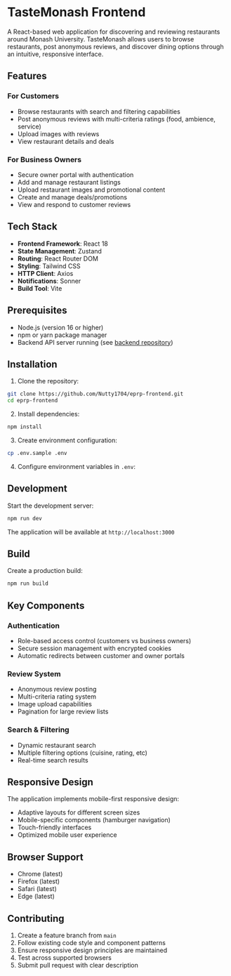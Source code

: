 # TasteMonash Frontend

A React-based web application for discovering and reviewing restaurants around Monash University. TasteMonash allows users to browse restaurants, post anonymous reviews, and discover dining options through an intuitive, responsive interface.

## Features

### For Customers
- Browse restaurants with search and filtering capabilities
- Post anonymous reviews with multi-criteria ratings (food, ambience, service)
- Upload images with reviews
- View restaurant details and deals

### For Business Owners
- Secure owner portal with authentication
- Add and manage restaurant listings
- Upload restaurant images and promotional content
- Create and manage deals/promotions
- View and respond to customer reviews

## Tech Stack

- **Frontend Framework**: React 18
- **State Management**: Zustand
- **Routing**: React Router DOM
- **Styling**: Tailwind CSS
- **HTTP Client**: Axios
- **Notifications**: Sonner
- **Build Tool**: Vite

## Prerequisites

- Node.js (version 16 or higher)
- npm or yarn package manager
- Backend API server running (see [backend repository](https://github.com/Nutty1704/eprp-backend))

## Installation

1. Clone the repository:
```bash
git clone https://github.com/Nutty1704/eprp-frontend.git
cd eprp-frontend
```

2. Install dependencies:
```bash
npm install
```

3. Create environment configuration:
```bash
cp .env.sample .env
```

4. Configure environment variables in `.env`:

## Development

Start the development server:
```bash
npm run dev
```

The application will be available at `http://localhost:3000`

## Build

Create a production build:
```bash
npm run build
```

## Key Components

### Authentication
- Role-based access control (customers vs business owners)
- Secure session management with encrypted cookies
- Automatic redirects between customer and owner portals

### Review System
- Anonymous review posting
- Multi-criteria rating system
- Image upload capabilities
- Pagination for large review lists

### Search & Filtering
- Dynamic restaurant search
- Multiple filtering options (cuisine, rating, etc)
- Real-time search results

## Responsive Design

The application implements mobile-first responsive design:
- Adaptive layouts for different screen sizes
- Mobile-specific components (hamburger navigation)
- Touch-friendly interfaces
- Optimized mobile user experience

## Browser Support

- Chrome (latest)
- Firefox (latest)
- Safari (latest)
- Edge (latest)

## Contributing

1. Create a feature branch from `main`
2. Follow existing code style and component patterns
3. Ensure responsive design principles are maintained
4. Test across supported browsers
5. Submit pull request with clear description
